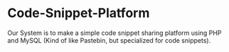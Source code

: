 # Code-Snippet-Platform
Our System is to make a simple code snippet sharing platform using PHP and MySQL (Kind of like Pastebin, but specialized for code snippets).
